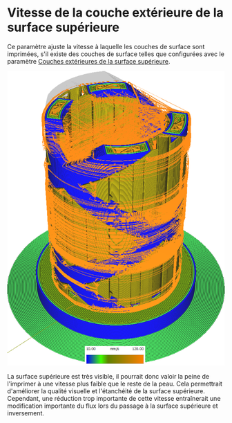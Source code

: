 Vitesse de la couche extérieure de la surface supérieure
====
Ce paramètre ajuste la vitesse à laquelle les couches de surface sont imprimées, s'il existe des couches de surface telles que configurées avec le paramètre [Couches extérieures de la surface supérieure](../top_bottom/roofing_layer_count.md).

![Diverses structures imprimées à différentes vitesses](../../../articles/images/speed_difference.png)

La surface supérieure est très visible, il pourrait donc valoir la peine de l'imprimer à une vitesse plus faible que le reste de la peau. Cela permettrait d'améliorer la qualité visuelle et l'étanchéité de la surface supérieure. Cependant, une réduction trop importante de cette vitesse entraînerait une modification importante du flux lors du passage à la surface supérieure et inversement.
